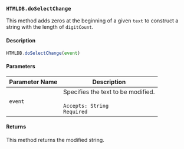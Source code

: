 ### `HTMLDB.doSelectChange`

This method adds zeros at the beginning of a given `text` to construct a string with the length of `digitCount`.

#### Description

```javascript
HTMLDB.doSelectChange(event)
```

#### Parameters

| Parameter Name             | Description                               |
| -------------------------- | ----------------------------------------- |
| `event` | Specifies the text to be modified.<br><br>`Accepts: String`<br>`Required` |

#### Returns

This method returns the modified string.